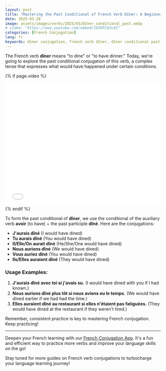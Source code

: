 ```yaml
---
layout: post
title: "Mastering the Past Conditional of French Verb Dîner: A Beginner's Guide"
date: 2025-03-28
image: assets/images/verbs/2025/03/Dîner_conditional_past.webp
# video: "https://www.youtube.com/embed/19IKRl83c8I"
categories: [French Conjugation]
lang: fr
keywords: dîner conjugation, french verb dîner, dîner conditional past, french conjugation, learn french
---
```


The French verb **dîner** means "to dine" or "to have dinner." Today, we're going to explore the past conditional conjugation of this verb, a complex tense that expresses what would have happened under certain conditions. 

<!-- Video Embed Section -->
{% if page.video %}
<div class="video-embed">
  <iframe width="100%" height="400" src="{{ page.video | escape }}" frameborder="0" allowfullscreen></iframe>
</div>
{% endif %}

To form the past conditional of **dîner**, we use the conditional of the auxiliary verb **avoir** (to have) + the past participle **dîné**. Here are the conjugations:

- **J'aurais dîné** (I would have dined)
- **Tu aurais dîné** (You would have dined)
- **Il/Elle/On aurait dîné** (He/She/One would have dined)
- **Nous aurions dîné** (We would have dined)
- **Vous auriez dîné** (You would have dined)
- **Ils/Elles auraient dîné** (They would have dined)

### Usage Examples:

1. **J'aurais dîné avec toi si j'avais su.** (I would have dined with you if I had known.)
2. **Nous aurions dîné plus tôt si nous avions eu le temps.** (We would have dined earlier if we had had the time.)
3. **Elles auraient dîné au restaurant si elles n'étaient pas fatiguées.** (They would have dined at the restaurant if they weren't tired.)

Remember, consistent practice is key to mastering French conjugation. Keep practicing!

---

Deepen your French learning with our [French Conjugation App]({{site.appStore.url}}). It's a fun and efficient way to practice more verbs and improve your language skills on the go!

Stay tuned for more guides on French verb conjugations to turbocharge your language learning journey!
